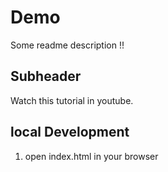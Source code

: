 # Demo

Some readme description !!

## Subheader

Watch this tutorial in youtube.

## local Development

1. open index.html in your browser
